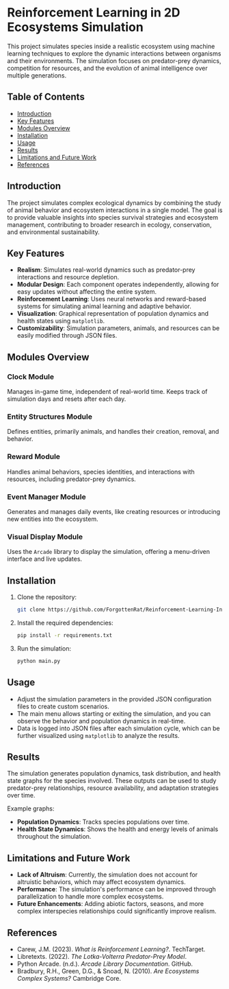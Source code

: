 # Reinforcement Learning in 2D Ecosystems Simulation

This project simulates species inside a realistic ecosystem using machine learning techniques to explore the dynamic interactions between organisms and their environments. The simulation focuses on predator-prey dynamics, competition for resources, and the evolution of animal intelligence over multiple generations.

## Table of Contents

- [Introduction](#introduction)
- [Key Features](#key-features)
- [Modules Overview](#modules-overview)
- [Installation](#installation)
- [Usage](#usage)
- [Results](#results)
- [Limitations and Future Work](#limitations-and-future-work)
- [References](#references)

## Introduction

The project simulates complex ecological dynamics by combining the study of animal behavior and ecosystem interactions in a single model. The goal is to provide valuable insights into species survival strategies and ecosystem management, contributing to broader research in ecology, conservation, and environmental sustainability.

## Key Features

- **Realism**: Simulates real-world dynamics such as predator-prey interactions and resource depletion.
- **Modular Design**: Each component operates independently, allowing for easy updates without affecting the entire system.
- **Reinforcement Learning**: Uses neural networks and reward-based systems for simulating animal learning and adaptive behavior.
- **Visualization**: Graphical representation of population dynamics and health states using `matplotlib`.
- **Customizability**: Simulation parameters, animals, and resources can be easily modified through JSON files.

## Modules Overview

### Clock Module
Manages in-game time, independent of real-world time. Keeps track of simulation days and resets after each day.

### Entity Structures Module
Defines entities, primarily animals, and handles their creation, removal, and behavior.

### Reward Module
Handles animal behaviors, species identities, and interactions with resources, including predator-prey dynamics.

### Event Manager Module
Generates and manages daily events, like creating resources or introducing new entities into the ecosystem.

### Visual Display Module
Uses the `Arcade` library to display the simulation, offering a menu-driven interface and live updates.

## Installation

1. Clone the repository:
    ```bash
    git clone https://github.com/ForgottenRat/Reinforcement-Learning-In-2D-Ecosystems
    ```
2. Install the required dependencies:
    ```bash
    pip install -r requirements.txt
    ```
3. Run the simulation:
    ```bash
    python main.py
    ```

## Usage

- Adjust the simulation parameters in the provided JSON configuration files to create custom scenarios.
- The main menu allows starting or exiting the simulation, and you can observe the behavior and population dynamics in real-time.
- Data is logged into JSON files after each simulation cycle, which can be further visualized using `matplotlib` to analyze the results.

## Results

The simulation generates population dynamics, task distribution, and health state graphs for the species involved. These outputs can be used to study predator-prey relationships, resource availability, and adaptation strategies over time.

Example graphs:
- **Population Dynamics**: Tracks species populations over time.
- **Health State Dynamics**: Shows the health and energy levels of animals throughout the simulation.

## Limitations and Future Work

- **Lack of Altruism**: Currently, the simulation does not account for altruistic behaviors, which may affect ecosystem dynamics.
- **Performance**: The simulation's performance can be improved through parallelization to handle more complex ecosystems.
- **Future Enhancements**: Adding abiotic factors, seasons, and more complex interspecies relationships could significantly improve realism.

## References

- Carew, J.M. (2023). *What is Reinforcement Learning?*. TechTarget.
- Libretexts. (2022). *The Lotka-Volterra Predator-Prey Model*.
- Python Arcade. (n.d.). *Arcade Library Documentation*. GitHub.
- Bradbury, R.H., Green, D.G., & Snoad, N. (2010). *Are Ecosystems Complex Systems?* Cambridge Core.

